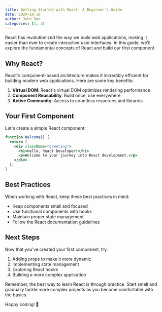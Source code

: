 ```yaml
---
title: Getting Started with React: A Beginner's Guide
date: 2024-10-10
author: John Doe
categories: [1, 3]
---
```


React has revolutionized the way we build web applications, making it easier than ever to create interactive user interfaces. In this guide, we'll explore the fundamental concepts of React and build our first component.

## Why React?

React's component-based architecture makes it incredibly efficient for building modern web applications. Here are some key benefits:

1. **Virtual DOM**: React's virtual DOM optimizes rendering performance
2. **Component Reusability**: Build once, use everywhere
3. **Active Community**: Access to countless resources and libraries

## Your First Component

Let's create a simple React component:

```jsx
function Welcome() {
  return (
    <div className="greeting">
      <h1>Hello, React Developer!</h1>
      <p>Welcome to your journey into React development.</p>
    </div>
  );
}
```

## Best Practices

When working with React, keep these best practices in mind:

- Keep components small and focused
- Use functional components with hooks
- Maintain proper state management
- Follow the React documentation guidelines

## Next Steps

Now that you've created your first component, try:

1. Adding props to make it more dynamic
2. Implementing state management
3. Exploring React hooks
4. Building a more complex application

Remember, the best way to learn React is through practice. Start small and gradually tackle more complex projects as you become comfortable with the basics.

Happy coding! 🚀